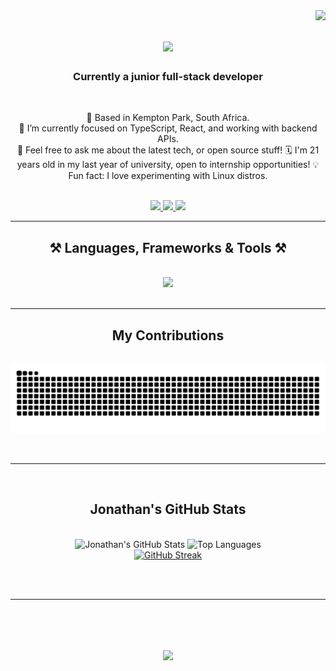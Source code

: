 <img align="right" src="https://visitor-badge.laobi.icu/badge?page_id=badtzmaruu.badtzmaruu&format=true"/>

<h1 align="center">
    <img src="https://readme-typing-svg.herokuapp.com/?font=Righteous&size=35&center=true&vCenter=true&width=500&height=70&color=d79921&duration=4000&lines=Hi+I'm+Jonathan+Joubert!;Feel free to squiz!;" />
</h1>

<h3 align="center">Currently a junior full-stack developer</h3>

<br/>

<div align="center">

📍 Based in Kempton Park, South Africa.  
🧠 I’m currently focused on TypeScript, React, and working with backend APIs.  
💬 Feel free to ask me about the latest tech, or open source stuff!
🗓️ I'm 21 years old in my last year of university, open to internship opportunities!
💡 Fun fact: I love experimenting with Linux distros.

</div>

<br/>

<div align="center"> 
  <a href="mailto:rjoubert@fibco.co.za">
     <img src="https://img.shields.io/badge/Email-blue?style=for-the-badge&logo=maildotru&logoColor=white"                   target="_blank"/>
  </a>
  <a href="https://jjoubert.fibco.co.za" target="_blank">
     <img src="https://img.shields.io/badge/Website-blue?style=for-the-badge&logo=google-                                    chrome&logoColor=white" target="_blank"/>
  </a>
  <a href="https://www.linkedin.com/in/jr-joubert/" target="_blank">
    <img src="https://img.shields.io/badge/LinkedIn-0077B5?style=for-the-badge&logo=linkedin&logoColor=white"               target="_blank" />
  </a>
</div>

<hr/>

<h2 align="center">⚒️ Languages, Frameworks & Tools ⚒️</h2>
<br/>
<div align="center">
  <img src="https://skillicons.dev/icons?i=html,css,js,react,nodejs,bun,tailwind,bootstrap,python,cs,java,mongodb,mysql,git,github,linux,vscode,wordpress,windows,vscodium,vite,vim,visualstudio,unity,ubuntu,ts,tensorflow,sklearn,replit,regex,redhat,raspberrypi,qt,powershell,postgres,opencv,npm,notion,nginx,netlify,neovim,mint,debian,docker,kali,gtk,flutter,dart,dotnet,bots,blender,bash,arduino,arch,anaconda,androidstudio," /><br>
</div>

<br/>
<hr/>

<div align="center">
  <h2>My Contributions</h2>
  <br>
  <img alt="snake eating my contributions" src="https://github.com/badtzmaruu/badtzmaruu/blob/output/github-contribution-grid-snake.svg" />
</div>

<br/><hr/><br/>

<h2 align="center">Jonathan's GitHub Stats</h2>
<br>
<div align="center">
    <img src="https://github-readme-stats.vercel.app/api?username=badtzmaruu&show_icons=true&theme=gruvbox&rank_icon=github&border_radius=10" alt="Jonathan's GitHub Stats" width="400" />
    <img src="https://github-readme-stats.vercel.app/api/top-langs/?username=badtzmaruu&layout=compact&theme=gruvbox&border_radius=10" alt="Top Languages" width="340" />   
<br>
    <a href="https://git.io/streak-stats"><img src="https://github-readme-streak-stats.herokuapp.com?user=badtzmaruu&theme=gruvbox" alt="GitHub Streak" /></a>
</div>
 

<br/><br/>
<hr/>
<br/>

<h1 align="center">
    <img src="https://readme-typing-svg.herokuapp.com/?font=Righteous&size=35&center=true&vCenter=true&width=500&height=70&color=d79921&duration=4000&lines=Thank+You!;For+Visiting+My+Profile!;" />
</h1>

<br/>
